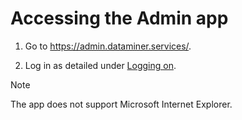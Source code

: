 # Accessing the Admin app

1. Go to
<https://admin.dataminer.services/>.

2. Log in as detailed under [Logging on](../AboutCloudPlatform/Logging_on_to_the_DataMiner_Cloud_Platform.md#logging-on).

> [!NOTE]
> The app does not support Microsoft Internet Explorer.
>
